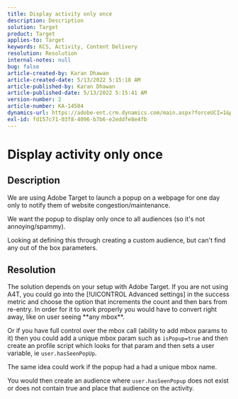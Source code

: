```yaml
---
title: Display activity only once
description: Description
solution: Target
product: Target
applies-to: Target
keywords: KCS, Activity, Content Delivery
resolution: Resolution
internal-notes: null
bug: false
article-created-by: Karan Dhawan
article-created-date: 5/13/2022 5:15:18 AM
article-published-by: Karan Dhawan
article-published-date: 5/13/2022 5:15:41 AM
version-number: 2
article-number: KA-14504
dynamics-url: https://adobe-ent.crm.dynamics.com/main.aspx?forceUCI=1&pagetype=entityrecord&etn=knowledgearticle&id=fd0b51ad-7bd2-ec11-a7b5-00224809c101
exl-id: fd157c71-03f8-4096-b7b6-e2eddfe8e4fb
---
```

# Display activity only once

## Description


We are using Adobe Target to launch a popup on a webpage for one day only to notify them of website congestion/maintenance.

We want the popup to display only once to all audiences (so it's not annoying/spammy).



Looking at defining this through creating a custom audience, but can't find any out of the box parameters.


## Resolution


The solution depends on your setup with Adobe Target. If you are not using A4T, you could go into the [!UICONTROL Advanced settings] in the success metric and choose the option that increments the count and then bars from re-entry. In order for it to work properly you would have to convert right away, like on user seeing \*\*any mbox\*\*.

Or if you have full control over the mbox call (ability to add mbox params to it) then you could add a unique mbox param such as `isPopup=true` and then create an profile script which looks for that param and then sets a user variable, ie `user.hasSeenPopUp`.





The same idea could work if the popup had a had a unique mbox name.

You would then create an audience where `user.hasSeenPopup` does not exist or does not contain true and place that audience on the activity.
